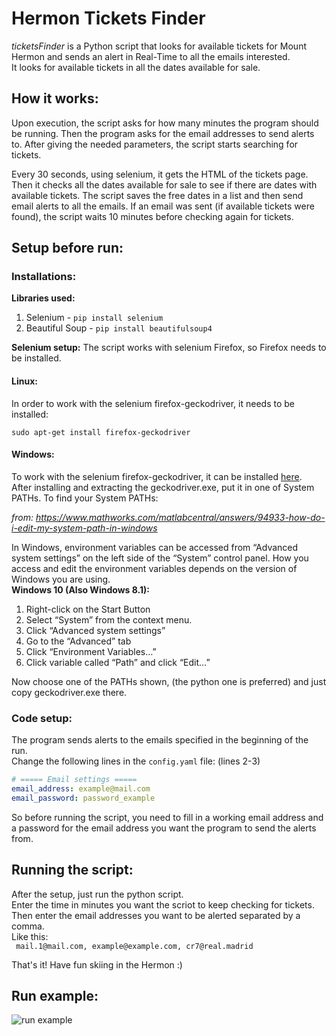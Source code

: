 # Hermon Tickets Finder
*ticketsFinder* is a Python script that looks for available tickets for Mount Hermon
and sends an alert in Real-Time to all the emails interested.\
It looks for available tickets in all the dates available for sale.

## How it works:
Upon execution, the script asks for how many minutes the program should be running.
Then the program asks for the email addresses to send alerts to.
After giving the needed parameters, the script starts searching for tickets.

Every 30 seconds, using selenium, it gets the HTML of the tickets page.
Then it checks all the dates available for sale to see if there are dates with available tickets.
The script saves the free dates in a list and then send email alerts to all the emails.
If an email was sent (if available tickets were found), the script waits 10 minutes before checking again for tickets.

## Setup before run:

### Installations:
**Libraries used:**
1. Selenium - ```pip install selenium```
2. Beautiful Soup - ```pip install beautifulsoup4```

**Selenium setup:**
The script works with selenium Firefox, so Firefox needs to be installed.
#### Linux:
In order to work with the selenium firefox-geckodriver, it needs to be installed:
```shell
sudo apt-get install firefox-geckodriver
```
#### Windows:
To work with the selenium firefox-geckodriver, it can be installed [here](https://github.com/mozilla/geckodriver/releases/tag/v0.29.0).\
After installing and extracting the geckodriver.exe, put it in one of System PATHs.
To find your System PATHs:

*from: https://www.mathworks.com/matlabcentral/answers/94933-how-do-i-edit-my-system-path-in-windows*

In Windows, environment variables can be accessed from “Advanced system settings” on the left side of the “System” control panel.
How you access and edit the environment variables depends on the version of Windows you are using.\
**Windows 10 (Also Windows 8.1):**
  1. Right-click on the Start Button
  2. Select “System” from the context menu.
  3. Click “Advanced system settings”
  4. Go to the “Advanced” tab
  5. Click “Environment Variables…”
  6. Click variable called “Path” and click “Edit…”

Now choose one of the PATHs shown, (the python one is preferred) and just copy geckodriver.exe there.
  
 ### Code setup:
   The program sends alerts to the emails specified in the beginning of the run.\
   Change the following lines in the `config.yaml` file: (lines 2-3)
   ```yaml
   # ===== Email settings =====
   email_address: example@mail.com
   email_password: password_example
   ```
   So before running the script, you need to fill in a working email address and a password for the email address you want the program to send the alerts from.
 
 ## Running the script:
 After the setup, just run the python script.\
 Enter the time in minutes you want the scriot to keep checking for tickets.\
 Then enter the email addresses you want to be alerted separated by a comma.\
 Like this:\
 ``` mail.1@mail.com, example@example.com, cr7@real.madrid```
 
 That's it!
 Have fun skiing in the Hermon :)

## Run example:

![run example](https://raw.githubusercontent.com/Tom-stack3/ticketsFinder/main/img/run_example.png)  
